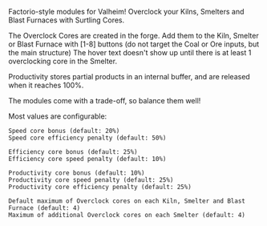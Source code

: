 ﻿Factorio-style modules for Valheim!
Overclock your Kilns, Smelters and Blast Furnaces with Surtling Cores.

The Overclock Cores are created in the forge.
Add them to the Kiln, Smelter or Blast Furnace with [1-8] buttons (do not target the Coal or Ore inputs, but the main structure)
The hover text doesn't show up until there is at least 1 overclocking core in the Smelter.

Productivity stores partial products in an internal buffer, and are released when it reaches 100%.

The modules come with a trade-off, so balance them well!

Most values are configurable:


    Speed core bonus (default: 20%)
    Speed core efficiency penalty (default: 50%)

    Efficiency core bonus (default: 25%)
    Efficiency core speed penalty (default: 10%)

    Productivity core bonus (default: 10%)
    Productivity core speed penalty (default: 25%)
    Productivity core efficiency penalty (default: 25%) 

    Default maximum of Overclock cores on each Kiln, Smelter and Blast Furnace (default: 4)
    Maximum of additional Overclock cores on each Smelter (default: 4)

 